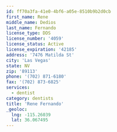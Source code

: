 ```yaml
---
id: ff70a3fa-41e0-4bf6-a05e-8510b9b2d0cb
first_name: Rene
middle_name: Dedios
last_name: Fernando
license_type: DDS
license_number: '4059'
license_status: Active
license_expiration: '42185'
address: '7476 Matilda St'
city: 'Las Vegas'
state: NV
zip: '89113'
phone: '(702) 871-6180'
fax: '(702) 873-6825'
services:
  - dentist
category: dentists
title: 'Rene Fernando'
_geoloc:
  lng: -115.26039
  lat: 36.067495
---
```

